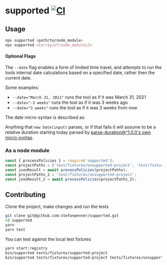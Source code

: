 
# supported [![CI](https://github.com/stefanpenner/supported/workflows/CI/badge.svg)](https://github.com/stefanpenner/supported/actions/workflows/ci.yml)

## Usage

```sh
npx supported <path/to/node_module>
npx supported <[array/of/node_modules]>
```

#### Optional Flags

The `--date` flag enables a form of limited time travel, and attempts to run
the tools internal date calculations based on a specified date, rather then the
current date.

Some examples:

* `--date="March 31, 2011"` runs the tool as if it was March 31, 2021
* `--date="-3 weeks"` runs the tool as if it was 3 weeks ago
* `--date="3 weeks"` runs the tool as if it was 3 weeks from now

The date micro-syntax is described as:

Anything that `new Date(input)` parses, or if that fails it will assume to be a
relative duration starting today parsed by
[parse-duration@^1.0.0's own micro-syntax](https://github.com/jkroso/parse-duration#available-unit-types-are).

### As a node module


```js
const { processPolicies } = require('supported');
const projectPaths = ['test/fixtures/unsupported-project', 'test/fixtures/supported-project' ];
const jsonResult = await processPolicies(projectPaths);
const projectPaths_2 = 'test/fixtures/unsupported-project';
const jsonResult_2 = await processPolicies(projectPaths_2);
```

## Contributing

Clone the project, make changes and run the tests
```bash
git clone git@github.com:stefanpenner/supported.git
cd supported
yarn
yarn test
```
You can test against the local test fixtures
```bash
yarn start:registry
bin/supported tests/fixtures/supported-project
bin/supported tests/fixtures/supported-project tests/fixtures/unsupported-project
```
